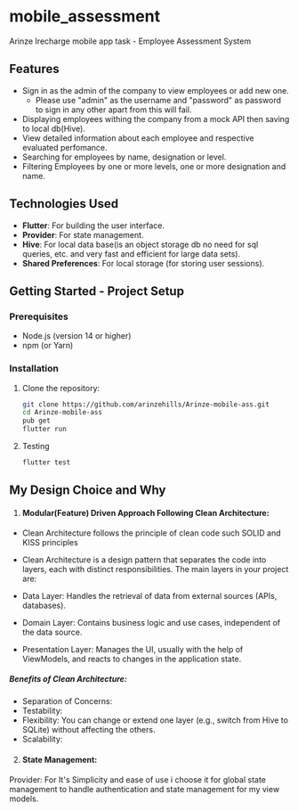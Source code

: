 # mobile_assessment

Arinze Irecharge mobile app task - Employee Assessment System

## Features

- Sign in as the admin of the company to view employees or add new one.
  - Please use "admin" as the username and "password" as password to sign in any other apart from this will fail.
- Displaying employees withing the company from a mock API then saving to local db(Hive).
- View detailed information about each employee and respective evaluated perfomance.
- Searching for employees by name, designation or level.
- Filtering Employees by one or more levels, one or more designation and name.

## Technologies Used

- **Flutter**: For building the user interface.
- **Provider**: For state management.
- **Hive**: For local data base(is an object storage db no need for sql queries, etc. and very fast and efficient for large data sets).
- **Shared Preferences**: For local storage (for storing user sessions).

## Getting Started - Project Setup

### Prerequisites

- Node.js (version 14 or higher)
- npm (or Yarn)

### Installation

1. Clone the repository:

   ```bash
   git clone https://github.com/arinzehills/Arinze-mobile-ass.git
   cd Arinze-mobile-ass
   pub get
   flutter run
   ```

2. Testing

   ```bash
   flutter test
   ```

## My Design Choice and Why

1. #### Modular(Feature) Driven Approach Following Clean Architecture:

- Clean Architecture follows the principle of clean code such SOLID and KISS principles
- Clean Architecture is a design pattern that separates the code into layers, each with distinct responsibilities. The main layers in your project are:

- Data Layer: Handles the retrieval of data from external sources (APIs, databases).
- Domain Layer: Contains business logic and use cases, independent of the data source.
- Presentation Layer: Manages the UI, usually with the help of ViewModels, and reacts to changes in the application state.

##### Benefits of Clean Architecture:

- Separation of Concerns:
- Testability:
- Flexibility: You can change or extend one layer (e.g., switch from Hive to SQLite) without affecting the others.
- Scalability:

2. #### State Management:

Provider: For It's Simplicity and ease of use i choose it for global state management to handle authentication and state management for my view models.
